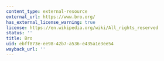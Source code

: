 ```yaml
---
content_type: external-resource
external_url: https://www.bro.org/
has_external_license_warning: true
license: https://en.wikipedia.org/wiki/All_rights_reserved
status: ''
title: Bro
uid: ebff873e-ee98-42b7-a536-e435a1e3ee54
wayback_url: ''
---
```

